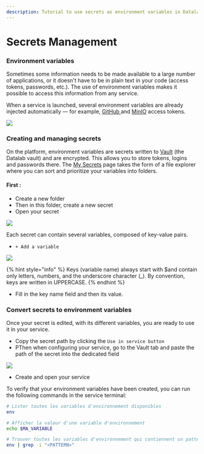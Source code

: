 ```yaml
---
description: Tutorial to use secrets as environment variables in Datalab services.
---
```


# Secrets Management

### Environment variables

Sometimes some information needs to be made available to a large number of applications, or it doesn't have to be in plain text in your code (access tokens, passwords, etc.). The use of environment variables makes it possible to access this information from any service.

When a service is launched, several environment variables are already injected automatically — for example, [GitHub ](../docs/onyxia-guide/projet-de-demonstration-r-avec-onyxia.md)and [MinIO](http://localhost:5000/o/PJE4wAHZSTsTbfQZzqlZ/s/zGooQhLS0mJUxkbJDe0X/) access tokens.&#x20;

![](../.gitbook/assets/secret.png)

### Creating and managing secrets&#x20;

On the platform, environment variables are secrets written to [Vault](https://www.vaultproject.io/) (the Datalab vault) and are encrypted. This allows you to store tokens, logins and passwords there. The [My Secrets](https://onyxia.euw1.prod.sgcip.io/my-secrets) page takes the form of a file explorer where you can sort and prioritize your variables into folders.

#### First :

* Create a new folder&#x20;
* Then in this folder, create a new secret
* Open your secret

![](../.gitbook/assets/toolbarsecret.png)

Each secret can contain several variables, composed of key-value pairs.

* `+ Add a variable`

![](../.gitbook/assets/secrettable.png)

{% hint style="info" %}
Keys (variable name) always start with $and contain only letters, numbers, and the underscore character (\_). By convention, keys are written in UPPERCASE.
{% endhint %}

* Fill in the key name field and then its value.

### Convert secrets to environment variables&#x20;

Once your secret is edited, with its different variables, you are ready to use it in your service.

* Copy the secret path by clicking the `Use in service button`
* PThen when configuring your service, go to the Vault tab and paste the path of the secret into the dedicated field

![](../.gitbook/assets/servicesconfig.png)

* Create and open your service

To verify that your environment variables have been created, you can run the following commands in the service terminal:

```bash
# Lister toutes les variables d'environnement disponibles
env 

# Afficher la valeur d'une variable d'environnement
echo $MA_VARIABLE 

# Trouver toutes les variables d'environnement qui contiennent un pattern donné
env | grep -i "<PATTERN>"
```
